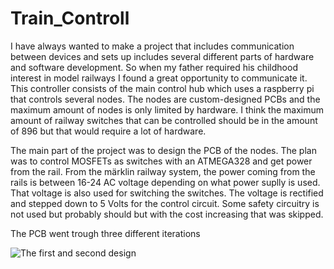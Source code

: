 # Train_Controll
I have always wanted to make a project that includes communication between devices and sets up includes several different parts of hardware and software development. So when my father required his childhood interest in model railways I found a great opportunity to communicate it. This controller consists of the main control hub which uses a raspberry pi that controls several nodes. The nodes are custom-designed PCBs and the maximum amount of nodes is only limited by hardware. I think the maximum amount of railway switches that can be controlled should be in the amount of 896 but that would require a lot of hardware. 

The main part of the project was to design the PCB of the nodes. The plan was to control MOSFETs as switches with an ATMEGA328 and get power from the rail. From the märklin railway system, the power coming from the rails is between 16-24 AC voltage depending on what power suplly is used. That voltage is also used for switching the switches. The voltage is rectified and stepped down to 5 Volts for the control circuit. Some safety circuitry is not used but probably should but with the cost increasing that was skipped.

The PCB went trough three different iterations

![The first and second design](https://i.imgur.com/KDHDt2H.jpeg)
